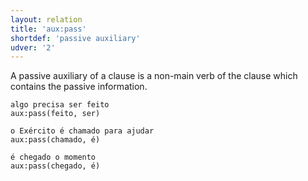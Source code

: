 ```yaml
---
layout: relation
title: 'aux:pass'
shortdef: 'passive auxiliary'
udver: '2'
---
```


A passive auxiliary of a clause is a non-main verb of the clause which
contains the passive information.

~~~ sdparse
algo precisa ser feito
aux:pass(feito, ser)
~~~

~~~ sdparse
o Exército é chamado para ajudar
aux:pass(chamado, é)
~~~

~~~ sdparse
é chegado o momento
aux:pass(chegado, é)
~~~
<!-- Interlanguage links updated Po lis 14 15:35:11 CET 2022 -->
